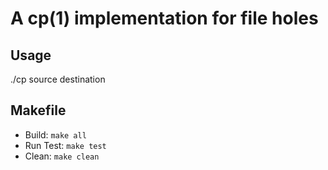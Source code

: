 # A cp(1) implementation for file holes

## Usage
  ./cp source destination

## Makefile
  * Build: `make all`
  * Run Test: `make test`
  * Clean: `make clean`
